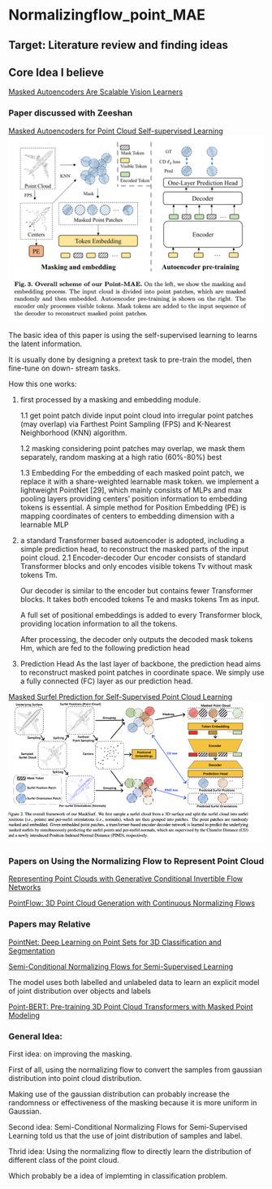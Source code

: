 # Normalizingflow_point_MAE
## Target: Literature review and finding ideas


## Core Idea I believe
[Masked Autoencoders Are Scalable Vision Learners](https://arxiv.org/abs/2111.06377)


### Paper discussed with Zeeshan
[Masked Autoencoders for Point Cloud Self-supervised Learning](https://arxiv.org/abs/2203.06604)
![architecuture](images/point_MAE.png)

The basic idea of this paper is using the self-supervised learning to learns the latent information.

It is usually done by designing a pretext task to pre-train the model, then fine-tune on down- stream tasks. 

How this one works:
1. first processed by a masking and embedding module.


    1.1 get point patch 
    divide input point cloud into irregular point patches (may overlap) via Farthest Point Sampling (FPS) and K-Nearest Neighborhood (KNN) algorithm.
    
    1.2 masking
    considering point patches may overlap, we mask them separately,
    random masking at a high ratio (60%-80%) best
    
    1.3 Embedding
    For the embedding of each masked point patch, we replace it with a share-weighted learnable mask token.
    we implement a lightweight PointNet [29], which mainly consists of MLPs and max pooling layers
    providing centers’ position information to embedding tokens is essential. A simple method for Position Embedding (PE) is mapping coordinates of centers to embedding dimension with a learnable MLP
    
2. a standard Transformer based autoencoder is adopted, including a simple prediction head, to reconstruct the masked parts of the input point cloud.
    2.1 Encoder-decoder
    Our encoder consists of standard Transformer blocks and only encodes visible tokens Tv without mask tokens Tm.
    
    Our decoder is similar to the encoder but contains fewer Transformer blocks. It takes both encoded tokens Te and masks tokens Tm as input.
    
    A full set of positional embeddings is added to every Transformer block, providing location information to all the tokens.
    
    After processing, the decoder only outputs the decoded mask tokens Hm, which are fed to the following prediction head

2. Prediction Head 
    As the last layer of backbone, the prediction head aims to reconstruct masked point patches in coordinate space. We simply use a fully connected (FC) layer as our prediction head.
    
    
[Masked Surfel Prediction for Self-Supervised Point Cloud Learning](https://arxiv.org/abs/2207.03111)
![architecuture2](images/MaskSurf.png)

### Papers on Using the Normalizing Flow to Represent Point Cloud

[Representing Point Clouds with Generative Conditional Invertible Flow Networks](https://arxiv.org/abs/2010.11087)

[PointFlow: 3D Point Cloud Generation with Continuous Normalizing Flows](https://openaccess.thecvf.com/content_ICCV_2019/html/Yang_PointFlow_3D_Point_Cloud_Generation_With_Continuous_Normalizing_Flows_ICCV_2019_paper.html)

### Papers may Relative

[PointNet: Deep Learning on Point Sets for 3D Classification and Segmentation](https://arxiv.org/abs/1612.00593)

[Semi-Conditional Normalizing Flows for Semi-Supervised Learning](https://arxiv.org/abs/1905.00505)

The model uses both labelled and unlabeled data to learn an explicit model of joint distribution over objects and labels

[Point-BERT: Pre-training 3D Point Cloud Transformers with Masked Point Modeling](https://arxiv.org/abs/2111.14819)


### General Idea:

First idea: on improving the masking.

First of all, using the normalizing flow to convert the samples from gaussian distribution into point cloud distribution.

Making use of the gaussian distribution can probably increase the randomness or effectiveness of the masking because it is more uniform in Gaussian.


Second idea: 
Semi-Conditional Normalizing Flows for Semi-Supervised Learning told us that the use of joint distribution of samples and label.

Thrid idea:
Using the normalizing flow to directly learn the distribution of different class of the point cloud.

Which probably be a idea of implemting in classification problem.
